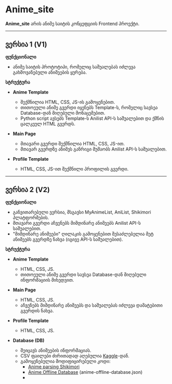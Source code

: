 # Anime_site

**Anime_site** არის ანიმე საიტის კონცეფციის Frontend პროექტი.

---

## ვერსია 1 (V1)

**ფუნქციონალი**  
- ანიმე საიტის პროტოტიპი, რომელიც საშუალებას იძლევა გახმოვანებული ანიმეების ყურება.

**სტრუქტურა**  
- **Anime Template**  
  - შექმნილია HTML, CSS, JS-ის გამოყენებით.  
  - თითოეული ანიმე გვერდი იყენებს Template-ს, რომელიც სავსეა Database-დან მიღებული მონაცემებით.  
  - Python script ავსებს Template-ს Anilist API-ს საშუალებით და ქმნის ცალკეულ HTML გვერდს.  

- **Main Page**  
  - მთავარი გვერდი შექმნილია HTML, CSS, JS-ით.  
  - მთავარ გვერდზე ანიმეს განრიგი მუშაობს Anilist API-ს საშუალებით.  

- **Profile Template**  
  - HTML, CSS, JS-ით შექმნილი პროფილის გვერდი.

---

## ვერსია 2 (V2)

**ფუნქციონალი**  
- განვითარებული ვერსია, მსგავსი MyAnimeList, AniList, Shikimori პლატფორმების.  
- მთავარი გვერდი აჩვენებს მიმდინარე ანიმეებს Anilist API-ს საშუალებით.  
- "მიმდინარე ანიმეები" ღილაკის გამოყენებით შესაძლებელია მეტ ანიმეებს გვერდზე ნახვა (იგივე API-ს საშუალებით).

**სტრუქტურა**  
- **Anime Template**  
  - HTML, CSS, JS.  
  - თითოეული ანიმე გვერდი სავსეა Database-დან მიღებული ინფორმაციის მიხედვით.  

- **Main Page**  
  - HTML, CSS, JS.  
  - აჩვენებს მიმდინარე ანიმეებს და საშუალებას იძლევა დამატებითი გვერდის ნახვა.  

- **Profile Template**  
  - HTML, CSS, JS.  

- **Database (DB)**  
  - შეიცავს ანიმეების ინფორმაციას.  
  - CSV ფაილები ძირითადად აღებულია [Kaggle](https://www.kaggle.com/datasets)-დან.  
  - გამოყენებულია მოდიფიცირებული კოდი:  
    - [Anime parsing Shikimori](https://github.com/GRaf-NEET/Anime-parsing-Shikimori)  
    - [Anime Offline Database](https://github.com/manami-project/anime-offline-database) (anime-offline-database.json)
    - 

